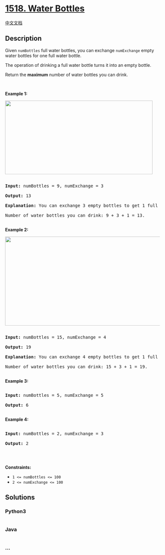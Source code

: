 # [1518. Water Bottles](https://leetcode.com/problems/water-bottles)

[中文文档](/solution/1500-1599/1518.Water%20Bottles/README.md)

## Description

<p>Given <code>numBottles</code>&nbsp;full water bottles, you can exchange <code>numExchange</code> empty water bottles for one full water bottle.</p>



<p>The operation of drinking a full water bottle turns it into an empty bottle.</p>



<p>Return the <strong>maximum</strong> number of water bottles you can&nbsp;drink.</p>



<p>&nbsp;</p>

<p><strong>Example 1:</strong></p>



<p><strong><img alt="" src="https://cdn.jsdelivr.net/gh/doocs/leetcode@main/solution/1500-1599/1518.Water%20Bottles/images/sample_1_1875.png" style="width: 480px; height: 240px;" /></strong></p>



<pre>

<strong>Input:</strong> numBottles = 9, numExchange = 3

<strong>Output:</strong> 13

<strong>Explanation:</strong> You can exchange 3 empty bottles to get 1 full water bottle.

Number of water bottles you can&nbsp;drink: 9 + 3 + 1 = 13.

</pre>



<p><strong>Example 2:</strong></p>



<p><img alt="" src="https://cdn.jsdelivr.net/gh/doocs/leetcode@main/solution/1500-1599/1518.Water%20Bottles/images/sample_2_1875.png" style="width: 790px; height: 290px;" /></p>



<pre>

<strong>Input:</strong> numBottles = 15, numExchange = 4

<strong>Output:</strong> 19

<strong>Explanation:</strong> You can exchange 4 empty bottles to get 1 full water bottle. 

Number of water bottles you can&nbsp;drink: 15 + 3 + 1 = 19.

</pre>



<p><strong>Example 3:</strong></p>



<pre>

<strong>Input:</strong> numBottles = 5, numExchange = 5

<strong>Output:</strong> 6

</pre>



<p><strong>Example 4:</strong></p>



<pre>

<strong>Input:</strong> numBottles = 2, numExchange = 3

<strong>Output:</strong> 2

</pre>



<p>&nbsp;</p>

<p><strong>Constraints:</strong></p>



<ul>
	<li><code>1 &lt;=&nbsp;numBottles &lt;= 100</code></li>
	<li><code>2 &lt;=&nbsp;numExchange &lt;= 100</code></li>
</ul>

## Solutions

<!-- tabs:start -->

### **Python3**

```python

```

### **Java**

```java

```

### **...**

```

```

<!-- tabs:end -->
